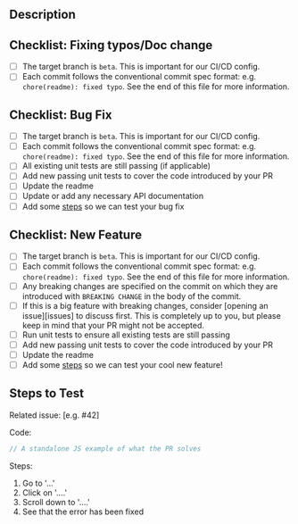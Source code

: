 <!-- prettier-ignore-start -->
<!--
Hello, and thanks for contributing to vue-imgix! 🎉🙌
Please take a second to fill out PRs with the following template!
-->

## Description
<!-- What is accomplished by this PR? If there is something potentially controversial in your PR, please take a moment to tell us about your choices. -->



<!-- 
Please use the checklist that is most closely related to your PR, and delete the other checklists. -->
## Checklist: Fixing typos/Doc change

- [ ] The target branch is `beta`. This is important for our CI/CD config.
- [ ] Each commit follows the conventional commit spec format: e.g. `chore(readme): fixed typo`. See the end of this file for more information.

## Checklist: Bug Fix

- [ ] The target branch is `beta`. This is important for our CI/CD config.
- [ ] Each commit follows the conventional commit spec format: e.g. `chore(readme): fixed typo`. See the end of this file for more information.
- [ ] All existing unit tests are still passing (if applicable)
- [ ] Add new passing unit tests to cover the code introduced by your PR
- [ ] Update the readme
- [ ] Update or add any necessary API documentation
- [ ] Add some [steps](#steps-to-test) so we can test your bug fix

## Checklist: New Feature

- [ ] The target branch is `beta`. This is important for our CI/CD config.
- [ ] Each commit follows the conventional commit spec format: e.g. `chore(readme): fixed typo`. See the end of this file for more information.
- [ ] Any breaking changes are specified on the commit on which they are introduced with `BREAKING CHANGE` in the body of the commit.
- [ ] If this is a big feature with breaking changes, consider [opening an issue][issues] to discuss first. This is completely up to you, but please keep in mind that your PR might not be accepted.
- [ ] Run unit tests to ensure all existing tests are still passing
- [ ] Add new passing unit tests to cover the code introduced by your PR
- [ ] Update the readme
- [ ] Add some [steps](#steps-to-test) so we can test your cool new feature!

## Steps to Test

<!-- Delete this selction if you are just submitting a doc change/small fix -->

<!-- A code example or a set of steps is preferred -->

Related issue: [e.g. #42]

Code:

```js
// A standalone JS example of what the PR solves
```

<!-- A link to a codepen/codesandbox is also an option. -->

Steps:

1.  Go to '...'
2.  Click on '....'
3.  Scroll down to '....'
4.  See that the error has been fixed





<!--

## Conventional Commit Spec

PR titles should be in the format `<type>(<scope>): <description>`. For example: `chore(readme): fix typo`

`type` must be `feat` if a feature, or breaking change; `fix` if a bug-fix; or anything else, such as `config`, `docs`, `config`, `test`, if another type of change
`scope` is optional, and can be anything.
`description` should be a short description of the change, in past tense.
-->
<!-- prettier-ignore-end -->

